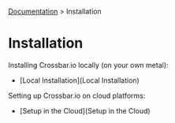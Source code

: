 [Documentation](.) > Installation

# Installation

Installing Crossbar.io locally (on your own metal):

* [Local Installation](Local Installation)

Setting up Crossbar.io on cloud platforms:

* [Setup in the Cloud](Setup in the Cloud)
